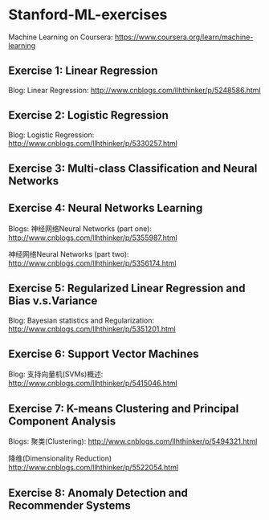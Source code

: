 # Stanford-ML-exercises
Machine Learning on Coursera: https://www.coursera.org/learn/machine-learning

## Exercise 1: Linear Regression
Blog: Linear Regression: http://www.cnblogs.com/llhthinker/p/5248586.html

## Exercise 2: Logistic Regression
Blog: Logistic Regression: http://www.cnblogs.com/llhthinker/p/5330257.html

## Exercise 3: Multi-class Classification and Neural Networks
## Exercise 4: Neural Networks Learning
Blogs:
神经网络Neural Networks (part one): http://www.cnblogs.com/llhthinker/p/5355987.html

神经网络Neural Networks (part two): http://www.cnblogs.com/llhthinker/p/5356174.html 

## Exercise 5: Regularized Linear Regression and Bias v.s.Variance
Blog: Bayesian statistics and Regularization: http://www.cnblogs.com/llhthinker/p/5351201.html

## Exercise 6: Support Vector Machines
Blog: 支持向量机(SVMs)概述: http://www.cnblogs.com/llhthinker/p/5415046.html

## Exercise 7: K-means Clustering and Principal Component Analysis
Blogs:
聚类(Clustering): http://www.cnblogs.com/llhthinker/p/5494321.html

降维(Dimensionality Reduction) http://www.cnblogs.com/llhthinker/p/5522054.html

## Exercise 8: Anomaly Detection and Recommender Systems
